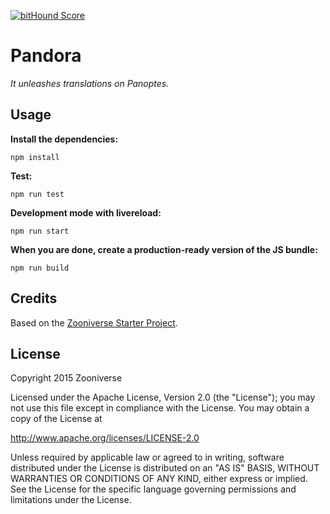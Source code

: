 [![bitHound Score](https://www.bithound.io/github/Granze/react-starterify/badges/score.svg)](https://www.bithound.io/github/zooniverse/zoo-react-starterify/master)

# Pandora

_It unleashes translations on Panoptes._

## Usage

__Install the dependencies:__

`npm install`

__Test:__

```npm run test```

__Development mode with livereload:__

```npm run start```

__When you are done, create a production-ready version of the JS bundle:__

```npm run build```

## Credits

Based on the [Zooniverse Starter Project](https://github.com/zooniverse/zoo-reduxify).

## License

Copyright 2015 Zooniverse

Licensed under the Apache License, Version 2.0 (the "License");
you may not use this file except in compliance with the License.
You may obtain a copy of the License at

   http://www.apache.org/licenses/LICENSE-2.0

Unless required by applicable law or agreed to in writing, software
distributed under the License is distributed on an "AS IS" BASIS,
WITHOUT WARRANTIES OR CONDITIONS OF ANY KIND, either express or implied.
See the License for the specific language governing permissions and
limitations under the License.
